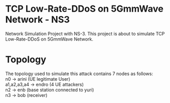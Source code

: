 # TCP Low-Rate-DDoS on 5GmmWave Network - NS3
Network Simulation Project with NS-3. This project is about to simulate TCP Low-Rate-DDoS on 5GmmWave Network.


# Topology
The topology used to simulate this attack contains 7 nodes as follows:\
n0 -> arini (UE legitimate User)\
a1,a2,a3,a4 -> endro (4 UE attackers)\
n2 -> enb (base station connected to yuri)\
n3 -> bob (receiver)


